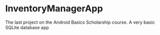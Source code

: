 # InventoryManagerApp
The last project on the Android Basics Scholarship course. A very basic SQLite database app
